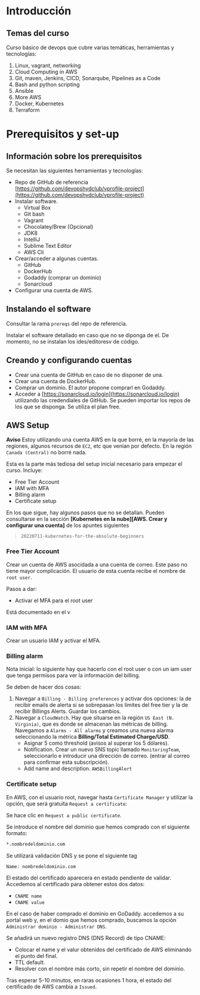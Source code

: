 # Introducción

## Temas del curso

Curso básico de devops que cubre varias temáticas, herramientas y tecnologías:

1. Linux, vagrant, networking
2. Cloud Computing in AWS
3. Git, maven, Jenkins, CICD, Sonarqube, Pipelines as a Code
4. Bash and python scripting
5. Ansible
6. More AWS
7. Docker, Kubernetes
8. Terraform

# Prerequisitos y set-up

## Información sobre los prerequisitos

Se necesitan las siguientes herramientas y tecnologías:

- Repo de GitHub de referencia [https://github.com/devopshydclub/vprofile-project](https://github.com/devopshydclub/vprofile-project)
- Instalar software.
    - Virtual Box
    - Git bash
    - Vagrant
    - Chocolatey/Brew (Opcional)
    - JDK8
    - IntelliJ
    - Sublime Text Editor
    - AWS Cli
- Crear/acceder a algunas cuentas.
    - GitHub
    - DockerHub
    - Godaddy (comprar un dominio)
    - Sonarcloud
- Configurar una cuenta de AWS.


## Instalando el software

Consultar la rama `prereqs` del repo de referencia.

Instalar el software detallado en caso que no se diponga de el. De momento, no se instalan los ides/editoresv de código.

## Creando y configurando cuentas

- Crear una cuenta de GitHub en caso de no disponer de una.
- Crear una cuenta de DockerHub.
- Comprar un dominio. El autor propone comprarl en Godaddy.
- Acceder a [https://sonarcloud.io/login](https://sonarcloud.io/login) utilizando las credendiales de GitHub. Se pueden importar los repos de los que se disponga. Se utiliza el plan free.

## AWS Setup

**Aviso** Estoy utilizando una cuenta AWS en la que borré, en la mayoría de las regiones, algunos recursos de `EC2`, etc que venían por defecto. En la región `Canada (Central)` no borré nada.

Esta es la parte más tediosa del setup inicial necesario para empezar el curso. Incluye:

- Free Tier Account
- IAM with MFA
- Billing alarm
- Certificate setup

En los que sigue, hay algunos pasos que no se detallan. Pueden consultarse en la sección **[Kubernetes en la nube][AWS. Crear y configurar una cuenta]** de los apuntes siguientes

> `20220711-kubernetes-for-the-absolute-beginners`

### Free Tier Account

Crear un cuenta de AWS asocidada a una cuenta de correo. Este paso no tiene mayor complicación. El usuario de esta cuenta recibe el nombre de `root user`.

Pasos a dar:

- Activar el MFA para el root user

Está documentado en el v

### IAM with MFA

Crear un usuario IAM y activar el MFA.

### Billing alarm

Nota inicial: lo siguiente hay que hacerlo con el root user o con un iam user que tenga permisos para ver la información del billing.

Se deben de hacer dos cosas:

1. Navegar a `Billing - Billing preferences` y activar dos opciones: la de recibir emails de alerta si se sobrepasan los límites del free tier y la de recibir Billings Alerts. Guardar los cambios. 
2. Navegar a `CloudWatch`. Hay que situarse en la región `US East (N. Virginia)`, que es donde se almacenan las métricas de billing. Navegamos a `Alarms - All alarms` y creamos una nueva alarma seleccionando la métrica **Billing/Total Estimated Charge/USD**. 
    - Asignar 5 como threshold (avisos al superar los 5 dólares).
    - Notification. Crear un nuevo SNS topic llamado `MonitoringTeam`, seleccionarlo e introducir una dirección de correo. (entrar al correo para confirmar esta subscripción).
    - Add name and description.  `AWSBillingAlert`

### Certificate setup

En AWS, con el usuario root, navegar hasta `Certificate Manager` y utilizar la opción, que será gratuíta `Request a certificate`:

Se hace clic en `Request a public certificate`.

Se introduce el nombre del dominio que hemos comprado con el siguiente formato:

```bash
*.nombredeldominio.com
```

Se utilizará validación DNS y se pone el siguiente tag

```bash
Name: nombredeldominio.com
```

El estado del certificado aparecera en estado pendiente de validar. Accedemos al certificado para obtener estos dos datos:

- `CNAME name`
- `CNAME value`

En el caso de haber comprado el dominio en GoDaddy. accedemos a su portal web y, en el domio que hemos comprado, buscamos la opción `Administrar dominio - Administrar DNS`.

Se añadirá un nuevo registro DNS (DNS Record) de tipo CNAME:

- Colocar el name y el valur obtenidos del certificado de AWS eliminando el punto del final.
- TTL default.
- Resolver con el nombre más corto, sin repetir el nombre del dominio.

Tras esperar 5-10 minutos, en raras ocasiones 1 hora, el estado del certificado de AWS cambia a `Issued`.


